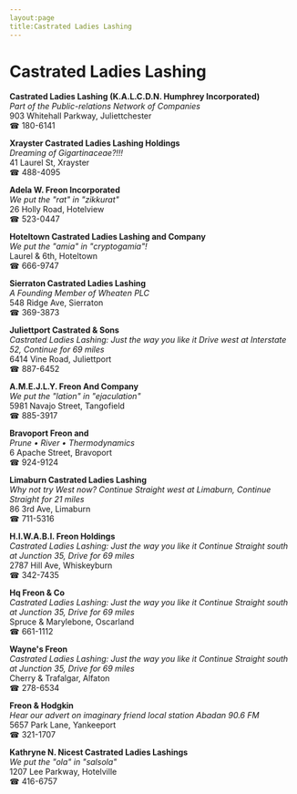 ```yaml
---
layout:page
title:Castrated Ladies Lashing
---
```

# Castrated Ladies Lashing

**Castrated Ladies Lashing (K.A.L.C.D.N. Humphrey Incorporated)**  
_Part of the Public-relations Network of Companies_  
903 Whitehall Parkway, Juliettchester  
☎ 180-6141



**Xrayster Castrated Ladies Lashing Holdings**  
_Dreaming of Gigartinaceae?!!!_  
41 Laurel St, Xrayster  
☎ 488-4095



**Adela W. Freon Incorporated**  
_We put the "rat" in "zikkurat"_  
26 Holly Road, Hotelview  
☎ 523-0447



**Hoteltown Castrated Ladies Lashing and Company**  
_We put the "amia" in "cryptogamia"!_  
Laurel & 6th, Hoteltown  
☎ 666-9747



**Sierraton Castrated Ladies Lashing**  
_A Founding Member of Wheaten PLC_  
548 Ridge Ave, Sierraton  
☎ 369-3873



**Juliettport Castrated & Sons**  
_Castrated Ladies Lashing: Just the way you like it 
Drive west at Interstate 52, Continue for 69 miles_  
6414 Vine Road, Juliettport  
☎ 887-6452



**A.M.E.J.L.Y. Freon And Company**  
_We put the "lation" in "ejaculation"_  
5981 Navajo Street, Tangofield  
☎ 885-3917



**Bravoport Freon and**  
_Prune • River • Thermodynamics_  
6 Apache Street, Bravoport  
☎ 924-9124



**Limaburn Castrated Ladies Lashing**  
_Why not try West now? 
Continue Straight west at Limaburn, Continue Straight for 21 miles_  
86 3rd Ave, Limaburn  
☎ 711-5316



**H.I.W.A.B.I. Freon Holdings**  
_Castrated Ladies Lashing: Just the way you like it 
Continue Straight south at Junction 35, Drive for 69 miles_  
2787 Hill Ave, Whiskeyburn  
☎ 342-7435



**Hq Freon & Co**  
_Castrated Ladies Lashing: Just the way you like it 
Continue Straight south at Junction 35, Drive for 69 miles_  
Spruce & Marylebone, Oscarland  
☎ 661-1112



**Wayne's Freon**  
_Castrated Ladies Lashing: Just the way you like it 
Continue Straight south at Junction 35, Drive for 69 miles_  
Cherry & Trafalgar, Alfaton  
☎ 278-6534



**Freon & Hodgkin**  
_Hear our advert on imaginary friend local station Abadan 90.6 FM_  
5657 Park Lane, Yankeeport  
☎ 321-1707



**Kathryne N. Nicest Castrated Ladies Lashings**  
_We put the "ola" in "salsola"_  
1207 Lee Parkway, Hotelville  
☎ 416-6757




